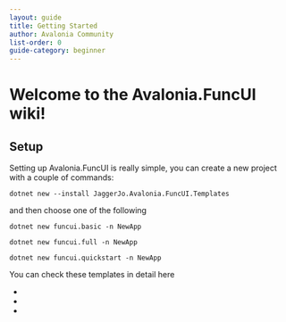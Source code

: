 ```yaml
---
layout: guide
title: Getting Started
author: Avalonia Community
list-order: 0
guide-category: beginner
---
```

# Welcome to the Avalonia.FuncUI wiki!

## Setup
Setting up Avalonia.FuncUI is really simple, you can create a new project with a couple of commands:
```
dotnet new --install JaggerJo.Avalonia.FuncUI.Templates
```
and then choose one of the following

```
dotnet new funcui.basic -n NewApp
```
```
dotnet new funcui.full -n NewApp
```
```
dotnet new funcui.quickstart -n NewApp
```

You can check these templates in detail here
- [Basic Template]: guides/Basic-Template.html
- [Full Template]: guides/Full-Template.html
- [Quickstart Template]: guides/Quickstart-Template.html